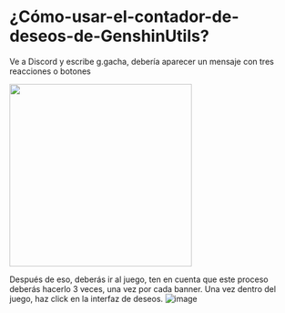 # ¿Cómo-usar-el-contador-de-deseos-de-GenshinUtils?
Ve a Discord y escribe g.gacha, debería aparecer un mensaje con tres reacciones o botones

<img src="https://i.imgur.com/CKvH41p.png" width="320">

Después de eso, deberás ir al juego, ten en cuenta que este proceso deberás hacerlo 3 veces, una vez por cada banner. Una vez dentro del juego, haz click en la interfaz de deseos.
![image](https://user-images.githubusercontent.com/93326261/141927729-82b2a285-20a6-4a37-9e63-8c2c618b8408.png)
